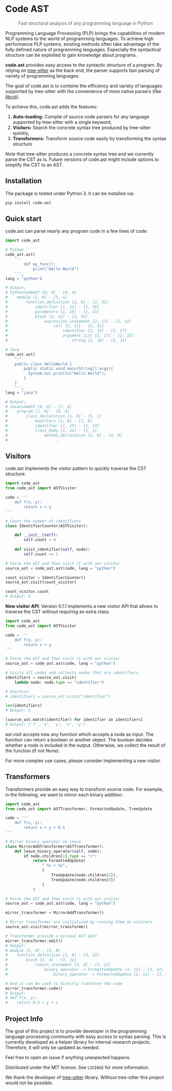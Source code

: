 # Code AST
> Fast structural analysis of any programming language in Python

Programming Language Processing (PLP) brings the capabilities of modern NLP systems to the world of programming languages. 
To achieve high performance PLP systems, existing methods often take advantage of the fully defined nature of programming languages. Especially the syntactical structure can be exploited to gain knowledge about programs.

**code.ast** provides easy access to the syntactic structure of a program. By relying on [tree-sitter](https://github.com/tree-sitter) as the back end, the parser supports fast parsing of variety of programming languages. 

The goal of code.ast is to combine the efficiency and variety of languages supported by tree-sitter with the convenience of more native parsers (like [libcst](https://github.com/Instagram/LibCST)). 

To achieve this, code.ast adds the features:
1. **Auto-loading:** Compile of source code parsers for any language supported by tree-sitter with a single keyword,
2. **Visitors:** Search the concrete syntax tree produced by tree-sitter quickly,
3. **Transformers:** Transform source code easily by transforming the syntax structure

*Note* that tree-sitter produces a concrete syntax tree and we currently parse
the CST as is. Future versions of code.ast might include options to simplify the CST
to an AST.

## Installation
The package is tested under Python 3. It can be installed via:
```bash
pip install code-ast
```

## Quick start
code.ast can parse nearly any program code in a few lines of code:
```python
import code_ast

# Python
code_ast.ast(
    '''
        def my_func():
            print("Hello World")
    ''',
lang = "python")

# Output:
# PythonCodeAST [0, 0] - [4, 4]
#    module [1, 8] - [3, 4]
#        function_definition [1, 8] - [2, 32]
#            identifier [1, 12] - [1, 19]
#            parameters [1, 19] - [1, 21]
#            block [2, 12] - [2, 32]
#                expression_statement [2, 12] - [2, 32]
#                    call [2, 12] - [2, 32]
#                        identifier [2, 12] - [2, 17]
#                        argument_list [2, 17] - [2, 32]
#                            string [2, 18] - [2, 31]

# Java
code_ast.ast(
    '''
    public class HelloWorld {
        public static void main(String[] args){
          System.out.println("Hello World");
        }
    }
    ''',
lang = "java")

# Output: 
# JavaCodeAST [0, 0] - [7, 4]
#    program [1, 0] - [6, 4]
#        class_declaration [1, 0] - [5, 1]
#            modifiers [1, 0] - [1, 6]
#            identifier [1, 13] - [1, 23]
#            class_body [1, 24] - [5, 1]
#                method_declaration [2, 8] - [4, 9]
#                    ...


```

## Visitors
code.ast implements the visitor pattern to quickly traverse the CST structure:
```python
import code_ast
from code_ast import ASTVisitor

code = '''
    def f(x, y):
        return x + y
'''

# Count the number of identifiers
class IdentifierCounter(ASTVisitor):

    def __init__(self):
        self.count = 0
    
    def visit_identifier(self, node):
        self.count += 1

# Parse the AST and then visit it with our visitor
source_ast = code_ast.ast(code, lang = "python")

count_visitor = IdentifierCounter()
source_ast.visit(count_visitor)

count_visitor.count
# Output: 5

```

**New visitor API**: Version 0.1.1 implements a new visitor API
that allows to traverse the CST without requiring an extra class.
```python
import code_ast
from code_ast import ASTVisitor

code = '''
    def f(x, y):
        return x + y
'''

# Parse the AST and then visit it with our visitor
source_ast = code_ast.ast(code, lang = "python")

# Visits all nodes and collects nodes that are identifiers
identifiers = source_ast.visit(
    lambda node: node.type == "identifier")

# Shortcut:
# identifiers = source_ast.visit("identifier")

len(identifiers)
# Output: 5

[source_ast.match(identifier) for identifier in identifiers]
# Output: ['f', 'x', 'y', 'x', 'y']

```
ast.visit accepts now any function which accepts a node as input.
The function can return a boolean or another object. The boolean
decides whether a node is included in the output. Otherwise,
we collect the result of the function (if not None).

For more complex use cases, please consider implementing a new visitor.

## Transformers
Transformers provide an easy way to transform source code. For example, in the following, we want to mirror each binary addition:
```python
import code_ast
from code_ast import ASTTransformer, FormattedUpdate, TreeUpdate

code = '''
    def f(x, y):
        return x + y + 0.5
'''

# Mirror binary operator on leave
class MirrorAddTransformer(ASTTransformer):
    def leave_binary_operator(self, node):
        if node.children[1].type == "+":
            return FormattedUpdate(
                " %s + %s",
                [
                    TreeUpdate(node.children[2]),
                    TreeUpdate(node.children[0])
                ]
            )

# Parse the AST and then visit it with our visitor
source_ast = code_ast.ast(code, lang = "python")

mirror_transformer = MirrorAddTransformer()

# Mirror transformer are initialized by running them as visitors
source_ast.visit(mirror_transformer)

# Transformer provide a minimal AST edit
mirror_transformer.edit()
# Output: 
# module [2, 0] - [5, 0]
#    function_definition [2, 0] - [3, 22]
#        block [3, 4] - [3, 22]
#            return_statement [3, 4] - [3, 22]
#                binary_operator -> FormattedUpdate [3, 11] - [3, 22]
#                    binary_operator -> FormattedUpdate [3, 11] - [3, 16]

# And it can be used to directly transform the code
mirror_transformer.code()
# Output:
# def f(x, y):
#    return 0.5 + y + x

```

## Project Info
The goal of this project is to provide developer in the
programming language processing community with easy
access to syntax parsing. This is currently developed as a helper library for internal research projects. Therefore, it will only be updated
as needed.

Feel free to open an issue if anything unexpected
happens. 

Distributed under the MIT license. See ``LICENSE`` for more information.

We thank the developer of [tree-sitter](https://tree-sitter.github.io/tree-sitter/) library. Without tree-sitter this project would not be possible. 
